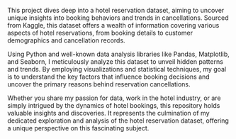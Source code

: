 This project dives deep into a hotel reservation dataset, aiming to uncover unique insights into booking behaviors and trends in cancellations. Sourced from Kaggle, this dataset offers a wealth of information covering various aspects of hotel reservations, from booking details to customer demographics and cancellation records.

Using Python and well-known data analysis libraries like Pandas, Matplotlib, and Seaborn, I meticulously analyze this dataset to unveil hidden patterns and trends. By employing visualizations and statistical techniques, my goal is to understand the key factors that influence booking decisions and uncover the primary reasons behind reservation cancellations.

Whether you share my passion for data, work in the hotel industry, or are simply intrigued by the dynamics of hotel bookings, this repository holds valuable insights and discoveries. It represents the culmination of my dedicated exploration and analysis of the hotel reservation dataset, offering a unique perspective on this fascinating subject.
